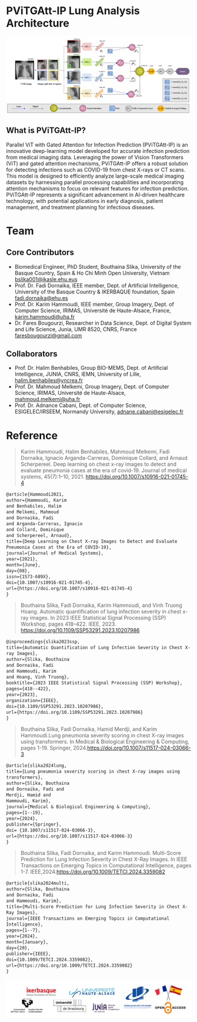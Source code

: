 # PViTGAtt-IP Lung Analysis Architecture
![ ](https://github.com/bouthainas/PViTGAtt-IP/blob/main/PViTGAtt-IP.png)
## What is PViTGAtt-IP?
Parallel ViT with Gated Attention for Infection Prediction (PViTGAtt-IP) is an innovative deep-learning model developed for accurate infection prediction from medical imaging data. Leveraging the power of Vision Transformers (ViT) and gated attention mechanisms, PViTGAtt-IP offers a robust solution for detecting infections such as COVID-19 from chest X-rays or CT scans. This model is designed to efficiently analyze large-scale medical imaging datasets by harnessing parallel processing capabilities and incorporating attention mechanisms to focus on relevant features for infection prediction. PViTGAtt-IP represents a significant advancement in AI-driven healthcare technology, with potential applications in early diagnosis, patient management, and treatment planning for infectious diseases.

# Team
## Core Contributors
* Biomedical Engineer, PhD Student, Bouthaina Slika, University of the Basque Country, Spain & Ho Chi Minh Open University, Vietnam bslika001@ikasle.ehu.eus
* Prof. Dr. Fadi Dornaika, IEEE member, Dept. of Artificial Intelligence, University of the Basque Country & IKERBAQUE foundation, Spain fadi.dornaika@ehu.es
* Prof. Dr. Karim Hammoudi, IEEE member, Group Imagery, Dept. of Computer Science, IRIMAS, Université de Haute-Alsace, France, karim.hammoudi@uha.fr
* Dr. Fares Bougourzi, Researcher in Data Science, Dept. of Digital System and Life Science, Junia, UMR 8520, CNRS, France faresbougourzi@gmail.com

## Collaborators
* Prof. Dr. Halim Benhabiles, Group BIO-MEMS, Dept. of Artificial Intelligence, JUNIA, CNRS, IEMN, University of Lille, halim.benhabiles@yncrea.fr
* Prof. Dr. Mahmoud Melkemi, Group Imagery, Dept. of Computer Science, IRIMAS, Université de Haute-Alsace, mahmoud.melkemi@uha.fr
* Prof. Dr. Adnance Cabani, Dept. of Computer Science, ESIGELEC/IRSEEM, Normandy University, adnane.cabani@esigelec.fr

# Reference
> Karim Hammoudi, Halim Benhabiles, Mahmoud Melkemi, Fadi Dornaika, Ignacio Arganda-Carreras, Dominique Collard, and Arnaud Scherpereel. Deep learning on chest x-ray images to detect and evaluate pneumonia cases at the era of covid-19. Journal of medical systems, 45(7):1–10, 2021. https://doi.org/10.1007/s10916-021-01745-4
```
@article{Hammoudi2021,
author={Hammoudi, Karim
and Benhabiles, Halim
and Melkemi, Mahmoud
and Dornaika, Fadi
and Arganda-Carreras, Ignacio
and Collard, Dominique
and Scherpereel, Arnaud},
title={Deep Learning on Chest X-ray Images to Detect and Evaluate Pneumonia Cases at the Era of COVID-19},
journal={Journal of Medical Systems},
year={2021},
month={June},
day={08},
issn={1573-689X},
doi={10.1007/s10916-021-01745-4},
url={https://doi.org/10.1007/s10916-021-01745-4}
}
```
> Bouthaina Slika, Fadi Dornaika, Karim Hammoudi, and Vinh Truong Hoang. Automatic quantification of lung infection severity in chest x-ray images. In 2023 IEEE Statistical Signal Processing (SSP) Workshop, pages 418–422. IEEE, 2023. https://doi.org/10.1109/SSP53291.2023.10207986
```
@inproceedings{slika2023ssp,
title={Automatic Quantification of Lung Infection Severity in Chest X-ray Images},
author={Slika, Bouthaina
and Dornaika, Fadi
and Hammoudi, Karim
and Hoang, Vinh Truong},
booktitle={2023 IEEE Statistical Signal Processing (SSP) Workshop},
pages={418--422},
year={2023},
organization={IEEE},
doi={10.1109/SSP53291.2023.10207986},
url={https://doi.org/10.1109/SSP53291.2023.10207986}
}
```
> Bouthaina Slika, Fadi Dornaika, Hamid Merdji, and Karim Hammoudi.Lung pneumonia severity scoring in chest X-ray images using transformers. In Medical & Biological Engineering & Computing, pages 1-19. Springer, 2024.https://doi.org/10.1007/s11517-024-03066-3
```
@article{slika2024lung,
title={Lung pneumonia severity scoring in chest X-ray images using transformers},
author={Slika, Bouthaina
and Dornaika, Fadi and
Merdji, Hamid and
Hammoudi, Karim},
journal={Medical & Biological Engineering & Computing},
pages={1--19},
year={2024},
publisher={Springer},
doi= {10.1007/s11517-024-03066-3},
url={https://doi.org/10.1007/s11517-024-03066-3}
}
```
> Bouthaina Slika, Fadi Dornaika, and Karim Hammoudi. Multi-Score Prediction for Lung Infection Severity in Chest X-Ray Images. In IEEE Transactions on Emerging Topics in Computational Intelligence, pages 1-7. IEEE,2024.https://doi.org/10.1009/TETCI.2024.3359082
```
@article{slika2024multi,
author={Slika, Bouthaina
and Dornaika, Fadi 
and Hammoudi, Karim},
title={Multi-Score Prediction for Lung Infection Severity in Chest X-Ray Images},
journal={IEEE Transactions on Emerging Topics in Computational Intelligence},
pages={1--7},
year={2024},
month={January},
day={20},
publisher={IEEE},
doi={10.1009/TETCI.2024.3359082},
url={https://doi.org/10.1009/TETCI.2024.3359082}
}
```
![ ](https://github.com/bouthainas/PViTGAtt-IP/blob/main/Affiliations.png)
